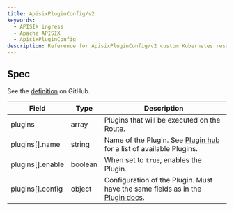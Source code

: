 ```yaml
---
title: ApisixPluginConfig/v2
keywords:
  - APISIX ingress
  - Apache APISIX
  - ApisixPluginConfig
description: Reference for ApisixPluginConfig/v2 custom Kubernetes resource.
---
```

<!--
#
# Licensed to the Apache Software Foundation (ASF) under one or more
# contributor license agreements.  See the NOTICE file distributed with
# this work for additional information regarding copyright ownership.
# The ASF licenses this file to You under the Apache License, Version 2.0
# (the "License"); you may not use this file except in compliance with
# the License.  You may obtain a copy of the License at
#
#     http://www.apache.org/licenses/LICENSE-2.0
#
# Unless required by applicable law or agreed to in writing, software
# distributed under the License is distributed on an "AS IS" BASIS,
# WITHOUT WARRANTIES OR CONDITIONS OF ANY KIND, either express or implied.
# See the License for the specific language governing permissions and
# limitations under the License.
#
-->

## Spec

See the [definition](https://github.com/apache/api7-ingress-controller/blob/master/samples/deploy/crd/v1/ApisixPluginConfig.yaml) on GitHub.

| Field            | Type    | Description                                                                                                                                    |
|------------------|---------|------------------------------------------------------------------------------------------------------------------------------------------------|
| plugins          | array   | Plugins that will be executed on the Route.                                                                                                    |
| plugins[].name   | string  | Name of the Plugin. See [Plugin hub](https://apisix.apache.org/plugins/) for a list of available Plugins.                                      |
| plugins[].enable | boolean | When set to `true`, enables the Plugin.                                                                                                        |
| plugins[].config | object  | Configuration of the Plugin. Must have the same fields as in the [Plugin docs](https://apisix.apache.org/docs/apisix/plugins/batch-requests/). |
